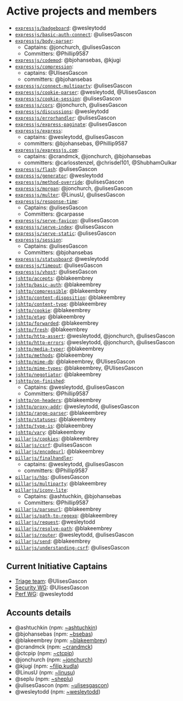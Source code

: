 # Active projects and members

- [`expressjs/badgeboard`](https://github.com/expressjs/badgeboard): @wesleytodd
- [`expressjs/basic-auth-connect`](https://github.com/expressjs/basic-auth-connect): @ulisesGascon
- [`expressjs/body-parser`](https://github.com/expressjs/body-parser):
  - Captains: @jonchurch, @ulisesGascon
  - Committers: @Phillip9587
- [`expressjs/codemod`](https://github.com/expressjs/codemod): @bjohansebas, @kjugi
- [`expressjs/compression`](https://github.com/expressjs/compression):
  - captains: @UlisesGascon
  - committers: @bjohansebas
- [`expressjs/connect-multiparty`](https://github.com/expressjs/connect-multiparty): @ulisesGascon
- [`expressjs/cookie-parser`](https://github.com/expressjs/cookie-parser): @wesleytodd, @UlisesGascon
- [`expressjs/cookie-session`](https://github.com/expressjs/cookie-session): @ulisesGascon
- [`expressjs/cors`](https://github.com/expressjs/cors): @jonchurch, @ulisesGascon
- [`expressjs/discussions`](https://github.com/expressjs/discussions): @wesleytodd
- [`expressjs/errorhandler`](https://github.com/expressjs/errorhandler): @ulisesGascon
- [`expressjs/express-paginate`](https://github.com/expressjs/express-paginate): @ulisesGascon
- [`expressjs/express`](https://github.com/expressjs/express):
  - captains: @wesleytodd, @ulisesGascon
  - committers: @bjohansebas, @Phillip9587
- [`expressjs/expressjs.com`](https://github.com/expressjs/expressjs.com):
  - captains: @crandmck, @jonchurch, @bjohansebas
  - committers: @carlosstenzel, @chrisdel101, @ShubhamOulkar
- [`expressjs/flash`](https://github.com/expressjs/flash): @ulisesGascon
- [`expressjs/generator`](https://github.com/expressjs/generator): @wesleytodd
- [`expressjs/method-override`](https://github.com/expressjs/method-override): @ulisesGascon
- [`expressjs/morgan`](https://github.com/expressjs/morgan): @jonchurch, @ulisesGascon
- [`expressjs/multer`](https://github.com/expressjs/multer): @LinusU, @ulisesGascon
- [`expressjs/response-time`](https://github.com/expressjs/response-time):
  - Captains: @ulisesGascon
  - Committers: @carpasse
- [`expressjs/serve-favicon`](https://github.com/expressjs/serve-favicon): @ulisesGascon
- [`expressjs/serve-index`](https://github.com/expressjs/serve-index): @ulisesGascon
- [`expressjs/serve-static`](https://github.com/expressjs/serve-static): @ulisesGascon
- [`expressjs/session`](https://github.com/expressjs/session):
  - Captains: @ulisesGascon
  - Committers: @bjohansebas
- [`expressjs/statusboard`](https://github.com/expressjs/statusboard): @wesleytodd
- [`expressjs/timeout`](https://github.com/expressjs/timeout): @ulisesGascon
- [`expressjs/vhost`](https://github.com/expressjs/vhost): @ulisesGascon
- [`jshttp/accepts`](https://github.com/jshttp/accepts): @blakeembrey
- [`jshttp/basic-auth`](https://github.com/jshttp/basic-auth): @blakeembrey
- [`jshttp/compressible`](https://github.com/jshttp/compressible): @blakeembrey
- [`jshttp/content-disposition`](https://github.com/jshttp/content-disposition): @blakeembrey
- [`jshttp/content-type`](https://github.com/jshttp/content-type): @blakeembrey
- [`jshttp/cookie`](https://github.com/jshttp/cookie): @blakeembrey
- [`jshttp/etag`](https://github.com/jshttp/etag): @blakeembrey
- [`jshttp/forwarded`](https://github.com/jshttp/forwarded): @blakeembrey
- [`jshttp/fresh`](https://github.com/jshttp/fresh): @blakeembrey
- [`jshttp/http-assert`](https://github.com/jshttp/http-assert): @wesleytodd, @jonchurch, @ulisesGascon
- [`jshttp/http-errors`](https://github.com/jshttp/http-errors): @wesleytodd, @jonchurch, @ulisesGascon
- [`jshttp/media-typer`](https://github.com/jshttp/media-typer): @blakeembrey
- [`jshttp/methods`](https://github.com/jshttp/methods): @blakeembrey
- [`jshttp/mime-db`](https://github.com/jshttp/mime-db): @blakeembrey, @UlisesGascon
- [`jshttp/mime-types`](https://github.com/jshttp/mime-types): @blakeembrey, @UlisesGascon
- [`jshttp/negotiator`](https://github.com/jshttp/negotiator): @blakeembrey
- [`jshttp/on-finished`](https://github.com/jshttp/on-finished):
  - Captains: @wesleytodd, @ulisesGascon
  - Committers: @Phillip9587
- [`jshttp/on-headers`](https://github.com/jshttp/on-headers): @blakeembrey
- [`jshttp/proxy-addr`](https://github.com/jshttp/proxy-addr): @wesleytodd, @ulisesGascon
- [`jshttp/range-parser`](https://github.com/jshttp/range-parser): @blakeembrey
- [`jshttp/statuses`](https://github.com/jshttp/statuses): @blakeembrey
- [`jshttp/type-is`](https://github.com/jshttp/type-is): @blakeembrey
- [`jshttp/vary`](https://github.com/jshttp/vary): @blakeembrey
- [`pillarjs/cookies`](https://github.com/pillarjs/cookies): @blakeembrey
- [`pillarjs/csrf`](https://github.com/pillarjs/csrf): @ulisesGascon
- [`pillarjs/encodeurl`](https://github.com/pillarjs/encodeurl): @blakeembrey
- [`pillarjs/finalhandler`](https://github.com/pillarjs/finalhandler):
  - captains: @wesleytodd, @ulisesGascon
  - committers: @Phillip9587
- [`pillarjs/hbs`](https://github.com/pillarjs/hbs): @ulisesGascon
- [`pillarjs/multiparty`](https://github.com/pillarjs/multiparty): @blakeembrey
- [`pillarjs/iconv-lite`](https://github.com/pillarjs/iconv-lite):
  - Captains: @ashtuchkin, @bjohansebas
  - Committers: @Phillip9587
- [`pillarjs/parseurl`](https://github.com/pillarjs/parseurl): @blakeembrey
- [`pillarjs/path-to-regexp`](https://github.com/pillarjs/path-to-regexp): @blakeembrey
- [`pillarjs/request`](https://github.com/pillarjs/request): @wesleytodd
- [`pillarjs/resolve-path`](https://github.com/pillarjs/resolve-path): @blakeembrey
- [`pillarjs/router`](https://github.com/pillarjs/router): @wesleytodd, @ulisesGascon
- [`pillarjs/send`](https://github.com/pillarjs/send): @blakeembrey
- [`pillarjs/understanding-csrf`](https://github.com/pillarjs/understanding-csrf): @ulisesGascon

## Current Initiative Captains

- [Triage team](https://github.com/expressjs/discussions/issues/227): @UlisesGascon
- [Security WG](https://github.com/expressjs/security-wg): @UlisesGascon
- [Perf WG](https://github.com/expressjs/perf-wg): @wesleytodd

## Accounts details

- @ashtuchkin (npm: [~ashtuchkin](https://www.npmjs.com/~ashtuchkin))
- @bjohansebas (npm: [~bsebas](https://www.npmjs.com/~bsebas))
- @blakeembrey (npm: [~blakeembrey](https://www.npmjs.com/~blakeembrey))
- @crandmck (npm: [~crandmck](https://www.npmjs.com/~crandmck))
- @ctcpip (npm: [~ctcpip](https://www.npmjs.com/~ctcpip))
- @jonchurch (npm: [~jonchurch](https://www.npmjs.com/~jonchurch))
- @kjugi (npm: [~filip.kudla](https://www.npmjs.com/~filip.kudla))
- @LinusU (npm: [~linusu](https://www.npmjs.com/~linusu))
- @seplu (npm: [~sheplu](https://www.npmjs.com/~sheplu))
- @ulisesGascon (npm: [~ulisesgascon](https://www.npmjs.com/~ulisesgascon))
- @wesleytodd (npm: [~wesleytodd](https://www.npmjs.com/~wesleytodd))
